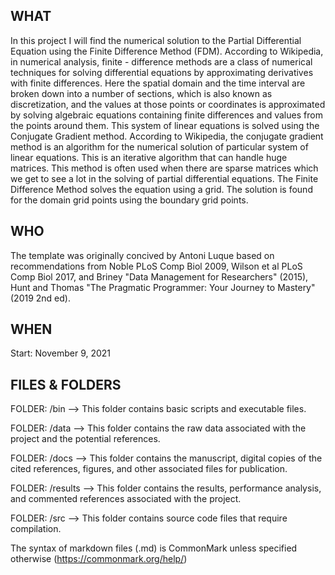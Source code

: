 

## WHAT
In this project I will find the numerical solution to the Partial Differential Equation using the Finite Difference Method (FDM). According to Wikipedia, in numerical analysis, finite - difference methods are a class of numerical techniques for solving differential equations by approximating derivatives with finite differences. Here the spatial domain and the time interval are broken down into a number of sections, which is also known as discretization, and the values at those points or coordinates is approximated by solving algebraic equations containing finite differences and values from the points around them. This system of linear equations is solved using the Conjugate Gradient method. According to Wikipedia, the conjugate gradient method is an algorithm for the numerical solution of particular system of linear equations. This is an iterative algorithm that can handle huge matrices. This method is often used when there are sparse matrices which we get to see a lot
in the solving of partial differential equations. The Finite Difference Method solves the equation using a grid. The solution is found for the domain grid points using the boundary grid points. 

## WHO
The template was originally concived by Antoni Luque based on recommendations from Noble PLoS Comp Biol 2009, Wilson et al PLoS Comp Biol 2017, and Briney "Data Management for Researchers" (2015), Hunt and Thomas "The Pragmatic Programmer: Your Journey to Mastery" (2019 2nd ed).

## WHEN
Start: November 9, 2021

## FILES & FOLDERS
FOLDER: /bin
--> This folder contains basic scripts and executable files.

FOLDER: /data
--> This folder contains the raw data associated with the project and the potential references.

FOLDER: /docs
--> This folder contains the manuscript, digital copies of the cited references, figures, and other associated files for publication.

FOLDER: /results
--> This folder contains the results, performance analysis, and commented references associated with the project.

FOLDER: /src
--> This folder contains source code files that require compilation.

The syntax of markdown files (.md) is CommonMark unless specified otherwise (https://commonmark.org/help/)
